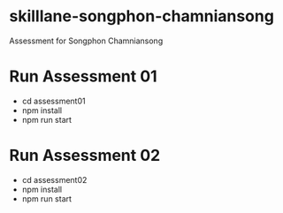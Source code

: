 # skilllane-songphon-chamniansong
Assessment for Songphon Chamniansong

# Run Assessment 01
 - cd assessment01
 - npm install
 - npm run start

# Run Assessment 02
- cd assessment02
 - npm install
 - npm run start